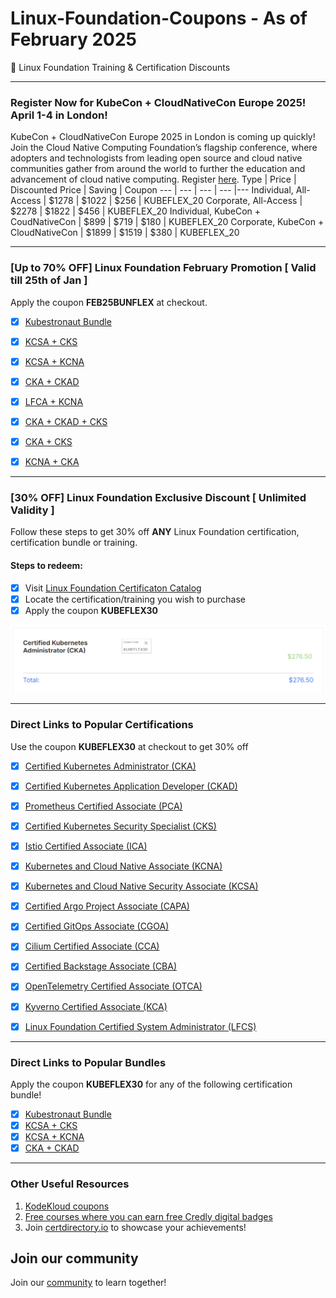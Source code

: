 # Linux-Foundation-Coupons - As of February 2025
🎉 Linux Foundation Training & Certification Discounts

---
### Register Now for KubeCon + CloudNativeCon Europe 2025! April 1-4 in London!
KubeCon + CloudNativeCon Europe 2025 in London is coming up quickly! Join the Cloud Native Computing Foundation’s flagship conference, where adopters and technologists from leading open source and cloud native communities gather from around the world to further the education and advancement of cloud native computing.
Register [here](https://events.linuxfoundation.org/kubecon-cloudnativecon-europe/register/).
Type | Price | Discounted Price | Saving | Coupon 
--- | --- | --- | --- |--- 
Individual, All-Access | $1278 | $1022 | $256 | KUBEFLEX_20
Corporate, All-Access | $2278 | $1822 | $456 | KUBEFLEX_20 
Individual, KubeCon + CoudNativeCon | $899 | $719 | $180 | KUBEFLEX_20 
Corporate, KubeCon + CloudNativeCon | $1899 | $1519 | $380 | KUBEFLEX_20 

---
### [Up to 70% OFF] Linux Foundation February Promotion [ Valid till 25th of Jan ]

Apply the coupon **FEB25BUNFLEX** at checkout. 

- [x] [Kubestronaut Bundle](https://k5x.kubeflex.io)
- [x] [KCSA + CKS](https://ksec.kubeflex.io)
- [x] [KCSA + KCNA](https://kcxa.kubeflex.io)
- [x] [CKA + CKAD](https://ckax.kubeflex.io)
- [x] [LFCA + KCNA](https://training.linuxfoundation.org/certification/linux-foundation-certified-it-associate-lfca-kubernetes-and-cloud-native-associate-kcna-exam-bundle/)
- [x] [CKA + CKAD + CKS](https://trainingportal.linuxfoundation.org/orders?cart=%5B%7B%22purchasableId%22%3A%228e40dcae-94e1-49a8-9e8c-51d9dca54ce8%22%2C%22purchasableType%22%3A%22discountGroup%22%2C%22quantity%22%3A1%2C%22isBulkPurchase%22%3Afalse%2C%22priceInCents%22%3A109500%7D%5D)
- [x] [CKA + CKS](https://trainingportal.linuxfoundation.org/orders?cart=%5B%7B%22purchasableId%22%3A%22361ca6b1-cd8d-4167-a15c-f14c632a2962%22%2C%22purchasableType%22%3A%22discountGroup%22%2C%22quantity%22%3A1%2C%22isBulkPurchase%22%3Afalse%2C%22priceInCents%22%3A72500%7D%5D)
- [x] [KCNA + CKA](https://trainingportal.linuxfoundation.org/orders?cart=%5B%7B%22purchasableId%22%3A%222600f479-cf43-4341-b617-b580250ec0b7%22%2C%22purchasableType%22%3A%22discountGroup%22%2C%22quantity%22%3A1%2C%22isBulkPurchase%22%3Afalse%2C%22priceInCents%22%3A59500%7D%5D)


---
### [30% OFF] Linux Foundation Exclusive Discount [ Unlimited Validity ]

Follow these steps to get 30% off **ANY** Linux Foundation certification, certification bundle or training.

#### Steps to redeem:
- [x] Visit [Linux Foundation Certificaton Catalog](https://lf.kubeflex.io)
- [x] Locate the certification/training you wish to purchase
- [x] Apply the coupon **KUBEFLEX30**

![Alt text](images/with-coupon-v2.png?raw=true "KUBEFLEX30 Coupon")

---
### Direct Links to Popular Certifications

Use the coupon **KUBEFLEX30** at checkout to get 30% off

- [x] [Certified Kubernetes Administrator (CKA)](https://cka.kubeflex.io)

- [x] [Certified Kubernetes Application Developer (CKAD)](https://ckad.kubeflex.io)

- [x] [Prometheus Certified Associate (PCA)](https://pca.kubeflex.io)

- [x] [Certified Kubernetes Security Specialist (CKS)](https://cks.kubeflex.io)

- [x] [Istio Certified Associate (ICA)](https://ica.kubeflex.io)

- [x] [Kubernetes and Cloud Native Associate (KCNA)](https://kcna.kubeflex.io)

- [x] [Kubernetes and Cloud Native Security Associate (KCSA)](https://kcsa.kubeflex.io)

- [x] [Certified Argo Project Associate (CAPA)](https://capa.kubeflex.io)

- [x] [Certified GitOps Associate (CGOA)](https://cgoa.kubeflex.io)

- [x] [Cilium Certified Associate (CCA)](https://cca.kubeflex.io)

- [x] [Certified Backstage Associate (CBA)](https://cba.kubeflex.io)

- [x] [OpenTelemetry Certified Associate (OTCA)](https://otca.kubeflex.io)
      
- [x] [Kyverno Certified Associate (KCA)](https://kca.kubeflex.io)
      
- [x] [Linux Foundation Certified System Administrator (LFCS)](https://lfcs.kubeflex.io) 

---
### Direct Links to Popular Bundles

Apply the coupon **KUBEFLEX30** for any of the following certification bundle!
- [x] [Kubestronaut Bundle](https://k5x.kubeflex.io)
- [x] [KCSA + CKS](https://ksec.kubeflex.io)
- [x] [KCSA + KCNA](https://kcxa.kubeflex.io)
- [x] [CKA + CKAD](https://ckax.kubeflex.io)

---
### Other Useful Resources

1. [KodeKloud coupons](https://github.com/CloudNativeStudyGroup/KodeKloud-Coupons)
2. [Free courses where you can earn free Credly digital badges](https://github.com/CloudNativeStudyGroup/Free-Credly-Badges)
3. Join [certdirectory.io](https://certdirectory.io) to showcase your achievements! 


## Join our community

Join our [community](https://www.linkedin.com/groups/13092099/) to learn together!
